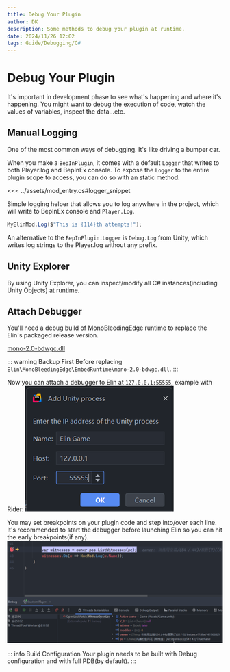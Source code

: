 ```yaml
---
title: Debug Your Plugin
author: DK
description: Some methods to debug your plugin at runtime.
date: 2024/11/26 12:02
tags: Guide/Debugging/C#
---
```


# Debug Your Plugin

It's important in development phase to see what's happening and where it's happening. You might want to debug the execution of code, watch the values of variables, inspect the data...etc.

## Manual Logging

One of the most common ways of debugging. It's like driving a bumper car.

When you make a `BepInPlugin`, it comes with a default `Logger` that writes to both Player.log and BepInEx console. To expose the `Logger` to the entire plugin scope to access, you can do so with an static method:

<<< ../assets/mod_entry.cs#logger_snippet

Simple logging helper that allows you to log anywhere in the project, which will write to BepInEx console and `Player.Log`.
```cs
MyElinMod.Log($"This is {114}th attempts!");
```

An alternative to the `BepInPlugin.Logger` is `Debug.Log` from Unity, which writes log strings to the Player.log without any prefix.

## Unity Explorer

By using Unity Explorer, you can inspect/modify all C# instances(including Unity Objects) at runtime. 

<LinkCard t="Unity Explorer at Steam Workshop" u="https://steamcommunity.com/sharedfiles/filedetails/?id=3364902496"/>

## Attach Debugger

You'll need a debug build of MonoBleedingEdge runtime to replace the Elin's packaged release version.

<a href="https://github.com/Elin-Modding-Resources/Elin.Docs/raw/refs/heads/master/articles/2_Getting%20Started/Script%20Mods/assets/mono-2.0-bdwgc.dll" download>mono-2.0-bdwgc.dll</a>

::: warning Backup First
Before replacing `Elin\MonoBleedingEdge\EmbedRuntime\mono-2.0-bdwgc.dll`.
:::

Now you can attach a debugger to Elin at `127.0.0.1:55555`, example with Rider:
![port](./assets/port.png)

You may set breakpoints on your plugin code and step into/over each line. It's recommended to start the debugger before launching Elin so you can hit the early breakpoints(if any).
![bp](./assets/breakpoint.png)

::: info Build Configuration
Your plugin needs to be built with Debug configuration and with full PDB(by default).
:::